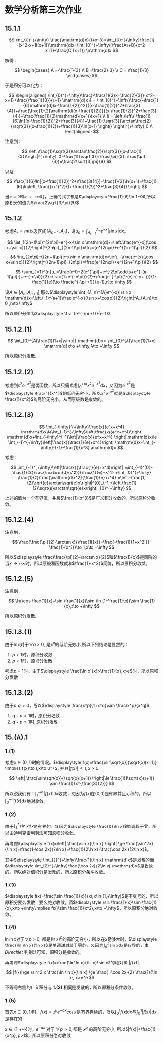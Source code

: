 # 数学分析第三次作业

## 15.1.1

$$
\int_{0}^{+\infty}  \frac{\mathrm{d}x}{1+x^3}=\int_{0}^{+\infty}\frac{1}{(x^2-x+1)(x+1)}\mathrm{d}x=\int_{0}^{+\infty}(\frac{Ax+B}{x^2-x+1}+\frac{C}{x+1}) \mathrm{d}x
$$

解得：

$$
\begin{cases} A =-\frac{1}{3}  \\ B =\frac{2}{3} \\ C = \frac{1}{3} \end{cases}
$$

于是积分可以化为：

$$
\begin{aligned}
\int_{0}^{+\infty}\frac{-\frac{1}{3}x+\frac{2}{3}}{x^2-x+1}+\frac{\frac{1}{3}}{x+1}  \mathrm{d}x & = \int_{0}^{+\infty}\frac{-\frac{1}{6}\mathrm{d}(x-\frac{1}{2})^2}{(x-\frac{1}{2})^2+\frac{3}{4}}+\frac{\frac{1}{2}\mathrm{d}(x-\frac{1}{2})}{(x-\frac{1}{2})^2+\frac{3}{4}}+\frac{\frac{1}{3}\mathrm{d}(x+1)}{x+1}  \\
& = \left.\left\{ \frac{1}{6}\ln[(x-\frac{1}{2})^2+\frac{3}{4}]+\frac{1}{\sqrt{3}}\arctan\frac{2}{\sqrt{3}}(x-\frac{1}{2})+\frac{1}{3}\ln(x+1) \right\} \right|^{+\infty}_0    \\
\end{aligned}
$$

注意到：

$$
\left.\frac{1}{\sqrt{3}}\arctan\frac{2}{\sqrt{3}}(x-\frac{1}{2})\right|^{+\infty}_0=\frac{1}{\sqrt{3}}(\frac{\pi}{2}+\frac{\pi}{6})=\frac{2\sqrt{3}\pi}{9}
$$

以及

$$
\frac{1}{6}\ln[(x-\frac{1}{2})^2+\frac{3}{4}]+\frac{1}{3}\ln(x+1)=\frac{1}{6}\ln\left[ \frac{(x+1)^2}{(x-\frac{1}{2})^2+\frac{3}{4}} \right]
$$

当$x=0$和$x\to +\infty$时，上面的式子都是$\displaystyle \frac{1}{6}\ln 1=0$,所以原积分的值为$\frac{2\sqrt{3}\pi}{9}$

## 15.1.2

考虑$A_n=n\pi$以及区间$[A_{n-1},A_n]$，设$\displaystyle u_n=\int_{A_{n-1}}^{A_n}e^{-x}|\sin x|  \mathrm{d}x$。

$$
\int_{(2n-1)\pi}^{2n\pi}-e^{-x}\sin x \mathrm{d}x=\left.\frac{e^{-x}(\cos x+\sin x)}{2}\right|^{2n\pi}_{(2n-1)\pi}=\frac{e^{2n\pi}+e^{(2n-1)\pi}}{2}
$$

$$
\int_{2n\pi}^{(2n+1)\pi}e^x\sin x  \mathrm{d}x=\left. -\frac{e^{x}(\cos x+\sin x)}{2}\right|^{(2n+1)\pi}_{2n\pi}=\frac{e^{2n\pi}+e^{(2n+1)\pi}}{2}
$$

$$
\sum_{i=1}^{n}u_i=\frac{e^0+2(e^{-\pi}+e^{-2\pi\cdots+e^{-(n-1)\pi}})+e^{-n\pi}}{2}=\frac{1+e^{-n\pi}}{2}+\frac{e^{-\pi}(1-(e)^{-n+1})}{1-\frac{1}{e}}\to \frac{e^{-\pi +1}}{e-1},n\to \infty
$$

设$A\in [A_n,A_{n+1}]$,那么$\displaystyle \int_{A_n}^{A}e^{-x}|\sin x|  \mathrm{d}x=\left.(-1)^{n+1}\frac{e^{-x}(\sin x+\cos x)}{2}\right|^A_{A_n}\to 0 ,n\to \infty$

所以原积分值为$\displaystyle \frac{e^{-\pi +1}}{e-1}$

## 15.1.2.(1)

$$
\int_{0}^{A}\frac{1}{1+x|\sin x|}  \mathrm{d}x< \int_{0}^{A}\frac{1}{1+x}  \mathrm{d}x\to +\infty,A\to +\infty
$$

所以原积分发散。

## 15.1.2.(2)

考虑到$x^2e^{-x^2}$是偶函数，所以只需考虑$\displaystyle \int_{0}^{+\infty} x^2e^{-x^2} \mathrm{d}x$，又因为$e^{-x^2}$是$\displaystyle \frac{1}{x^4}$的低阶无穷小，所以$x^2e^{-x^2}$就是$\displaystyle \frac{1}{x^2}$的高阶无穷小。从而原级数是收敛的。

## 15.1.2.(3)

$$
\int_{-\infty}^{+\infty}\frac{x}{e^x+x^4}  \mathrm{d}x\le\int_{-1}^{+\infty}\left|\frac{x}{e^x+x^4}\right|  \mathrm{d}x+\int_{-\infty}^{-1}\left|\frac{x}{e^x+x^4} \right|\mathrm{d}x\le \int_{-1}^{+\infty}\left|\frac{x}{\frac{1}{e}+x^4}\right|  \mathrm{d}x+\int_{-\infty}^{-1}-\frac{1}{x^3}  \mathrm{d}x
$$

考虑：

$$
\int_{-1}^{+\infty}\left|\frac{x}{\frac{1}{e}+x^4}\right| =\int_{-1}^{0}-\frac{1}{2}\frac{\mathrm{d}(x^2)}{\frac{1}{e}+x^4} +\int_{0}^{+\infty} \frac{1}{2}\frac{\mathrm{d}x^2}{\frac{1}{e}+x^4} =\left.-\frac{1}{2}\sqrt{e}\arctan\sqrt{e}x\right|^{0}_{-1}+\left.\frac{1}{2}\sqrt{e}\arctan\sqrt{e}x\right|_{0}^{+\infty}
$$

上述的值为一个有界值，并且$\frac{1}{x^3}$是广义积分收敛的，所以原积分收敛。

## 15.1.2.(4)

注意到：

$$
\frac{\frac{\pi}{2}-\arctan x}{\frac{1}{x}}=\frac{-\frac{1}{1+x^2}}{-\frac{1}{x^2}}\to 1,x\to +\infty
$$

所以$\displaystyle \frac{\frac{\pi}{2}-\arctan x}{2}$和$\frac{1}{x}$是同阶的当$x\to +\infty$时，所以原被积函数就和$\frac{1}{x^2}$同阶，所以原积分收敛。

## 15.1.2.(5)

注意到：

$$
\ln(\cos \frac{1}{x}+\sin \frac{1}{x})\sim \ln (1+\frac{1}{x})\sim \frac{1}{x},x\to +\infty
$$

所以原积分发散。

## 15.1.3.(1)

由于$\ln x$对于$\forall q>0$, 是$x^q$的低阶无穷小,所以下列结论是显然的：

1. $p>1$时，原积分收敛
2. $p<1$时，原积分发散

考虑$p=1$时，由于$\displaystyle \frac{\ln x}{x}>\frac{1}{x},x>e$时，所以原积分发散

## 15.1.3.(2)

由于$p,q>0$，所以$\displaystyle \frac{x^p}{1+x^q}\sim \frac{x^p}{x^q}$

1. $q-p> 1$时，原积分收敛
2. $q-p\le 1$时, 原积分发散

## 15.(A).1

### 1.(1)

考虑$x\in (0,1)$时的情况。$\displaystyle f(x)=\frac{\sin\sqrt{x}}{\sqrt{x}(x+1)} \implies f(x)\to 1,x\to 0^+$, 并且$|f(x)|<1,x>0$

$$
\left| \frac{\sin\sqrt{x}}{\sqrt{x}(x+1)} \right|\le \frac{1}{\sqrt{x}(x+1)} \sim \frac{1}{x^{\frac{3}{2}}}
$$

所以说我们有：$\displaystyle \int_{1}^{+\infty}|f(x)|  \mathrm{d}x$收敛，又因为$f(x)$在$(0,1)$是有界并且可积的，所以$\displaystyle \int_{0}^{+\infty}f(x)  \mathrm{d}x$绝对收敛。

### 1.(2)

由于$\displaystyle \int_{2}^{A}\sin x  \mathrm{d}x$是有界的，又因为$\displaystyle \frac{1}{\ln x}$单调趋于零，所以由迪利克雷判别法可知原积分收敛。

再考虑$\displaystyle f(x)=\left| \frac{\sin x}{\ln x} \right| \ge \frac{\sin^2x}{\ln x}=\frac{1-\cos 2x}{2\ln x}=\frac{1}{2\ln x}-\frac{\cos 2x }{2\ln x}$。

其中$\displaystyle \int_{2}^{+\infty}\frac{1}{\ln x}  \mathrm{d}x$是发散的而$\displaystyle \int_{2}^{+\infty}\frac{\cos 2x}{2\ln x}  \mathrm{d}x$是收敛的。所以绝对值积分是发散的，所以原积分条件收敛。

### 1.(3)

$\displaystyle f(x)=\frac{\sin \frac{1}{x}}{x},x\in (1,+\infty)$是不变号的，所以原积分要么发散，要么绝对收敛，而$\displaystyle \sin \frac{1}{x}\sim \frac{1}{x},x\to +\infty\implies f(x)\sim \frac{1}{x^2},x\to +\infty$，所以原积分绝对收敛。

### 1.(4)

$\ln \ln x$对于$\forall p>0$, 都是$(\ln x)^p$的高阶无穷小，所以在$x$足够大时，$\displaystyle \frac{\ln \ln x}{\ln x}$是单调递减趋于零的，又因为$\displaystyle \int_{e}^{A}\sin x  \mathrm{d}x$是有界的，由*Direchlet* 判别法可知，原积分是收敛的。

再考虑$\displaystyle f(x)=\frac{\ln \ln x}{\ln x}\sin x$的绝对值 $|f(x)|$

$$
|f(x)|\ge \sin^2 x \frac{\ln \ln x}{\ln x} \ge \frac{1-\cos 2x}{2} \frac{1}{\ln x}, x>e^e
$$

不等号右侧的广义积分与 **1.(2)** 相同是发散的，所以原积分条件收敛。

### 1.(5)

首先$x\in (0,1)$时，$f(x)=x^{\mu}e^{-ax}\cos x$是有界连续的，所以$\displaystyle \int_{0}^{1} f(x) \mathrm{d}x$与$\displaystyle \int_{0}^{1}|f(x)|  \mathrm{d}x$是存在的

$x\in (1,+\infty)$时，$e^{-ax}$ 对于 $\forall p>0$, 都是 $x^p$ 的高阶无穷小, 所以$|f(x)|<\frac{1}{x^p}, p>1$，所以原积分绝对收敛
